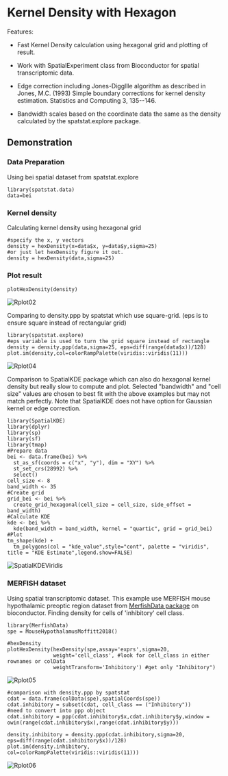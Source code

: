 # Kernel Density with Hexagon
Features:

* Fast Kernel Density calculation using hexagonal grid and plotting of result.

* Work with SpatialExperiment class from Bioconductor for spatial transcriptomic data.

* Edge correction including Jones-Diggllle algorithm as described in Jones, M.C. (1993) Simple boundary corrections for kernel density estimation. Statistics and Computing 3, 135--146.

* Bandwidth scales based on the coordinate data the same as the density calculated by the spatstat.explore package.
## Demonstration
### Data Preparation
Using bei spatial dataset from spatstat.explore
```
library(spatstat.data)
data=bei
```
### Kernel density
Calculating kernel density using hexagonal grid
```
#specify the x, y vectors
density = hexDensity(x=data$x, y=data$y,sigma=25)
#or just let hexDensity figure it out.
density = hexDensity(data,sigma=25)
```
### Plot result
```
plotHexDensity(density)
```
![Rplot02](https://github.com/ChenLaboratory/hexDensity/assets/99466326/5b705995-c6c6-408f-b85d-88430609c851)

Comparing to density.ppp by spatstat which use square-grid. (eps is to ensure square instead of rectangular grid)
```
library(spatstat.explore)
#eps variable is used to turn the grid square instead of rectangle 
density = density.ppp(data,sigma=25, eps=diff(range(data$x))/128)
plot.im(density,col=colorRampPalette(viridis::viridis(11)))
```

![Rplot04](https://github.com/ChenLaboratory/hexDensity/assets/99466326/de5ef328-1239-4b54-ae9f-72e656164ca0)

Comparison to SpatialKDE package which can also do hexagonal kernel density but really slow to compute and plot. Selected "bandwidth" and "cell size" values are chosen to best fit with the above examples but may not match perfectly. Note that SpatialKDE does not have option for Gaussian kernel or edge correction.

```
library(SpatialKDE)
library(dplyr)
library(sp)
library(sf)
library(tmap)
#Prepare data
bei <- data.frame(bei) %>%
  st_as_sf(coords = c("x", "y"), dim = "XY") %>%
  st_set_crs(28992) %>%
  select()
cell_size <- 8
band_width <- 35
#Create grid
grid_bei <- bei %>%
  create_grid_hexagonal(cell_size = cell_size, side_offset = band_width)
#Calculate KDE
kde <- bei %>%
  kde(band_width = band_width, kernel = "quartic", grid = grid_bei)
#Plot
tm_shape(kde) +
  tm_polygons(col = "kde_value",style="cont", palette = "viridis", title = "KDE Estimate",legend.show=FALSE)
```
![SpatialKDEViridis](https://github.com/ChenLaboratory/Hoang/assets/99466326/380d7e48-9529-4fbf-81a3-067b4415d695)


### MERFISH dataset
Using spatial transcriptomic dataset. This example use MERFISH mouse hypothalamic preoptic region dataset from [MerfishData package](https://bioconductor.org/packages/release/data/experiment/html/MerfishData.html) on bioconductor. Finding density for cells of 'inhibitory' cell class.

```
library(MerfishData)
spe = MouseHypothalamusMoffitt2018()
```

```
#hexDensity
plotHexDensity(hexDensity(spe,assay='exprs',sigma=20,
               weight='cell_class', #look for cell_class in either rownames or colData
               weightTransform='Inhibitory') #get only "Inhibitory")
```
![Rplot05](https://github.com/ChenLaboratory/hexDensity/assets/99466326/4952443f-e4ea-489d-b4ca-1706aeeae540)

```
#comparison with density.ppp by spatstat
cdat = data.frame(colData(spe),spatialCoords(spe))
cdat.inhibitory = subset(cdat, cell_class == ("Inhibitory"))
#need to convert into ppp object
cdat.inhibitory = ppp(cdat.inhibitory$x,cdat.inhibitory$y,window = owin(range(cdat.inhibitory$x),range(cdat.inhibitory$y)))

density.inhibitory = density.ppp(cdat.inhibitory,sigma=20, eps=diff(range(cdat.inhibitory$x))/128)
plot.im(density.inhibitory, col=colorRampPalette(viridis::viridis(11)))
```
![Rplot06](https://github.com/ChenLaboratory/hexDensity/assets/99466326/d9d04d84-8a0f-41cc-a649-a3bb61e9d601)
